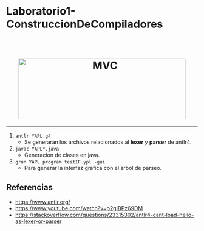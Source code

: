 # Laboratorio1-ConstruccionDeCompiladores
<h1 align="center">
<br>
  <img src="https://mk0tuzolorusfnc7thxk.kinstacdn.com/wp-content/uploads/2016/02/antlr-logo.png" alt="MVC" width="440" height="160">
<br>

</h1>
<hr />

1. `antlr YAPL.g4`
   * Se generaran los archivos relacionados al **lexer** y **parser** de antlr4.
2. `javac YAPL*.java`
   * Generacion de clases en java.
3. `grun YAPL program testIF.ypl -gui`
   * Para generar la interfaz grafica con el arbol de parseo.

## Referencias
 - https://www.antlr.org/
 - https://www.youtube.com/watch?v=p2gIBPz69DM
 - https://stackoverflow.com/questions/23315302/antlr4-cant-load-hello-as-lexer-or-parser